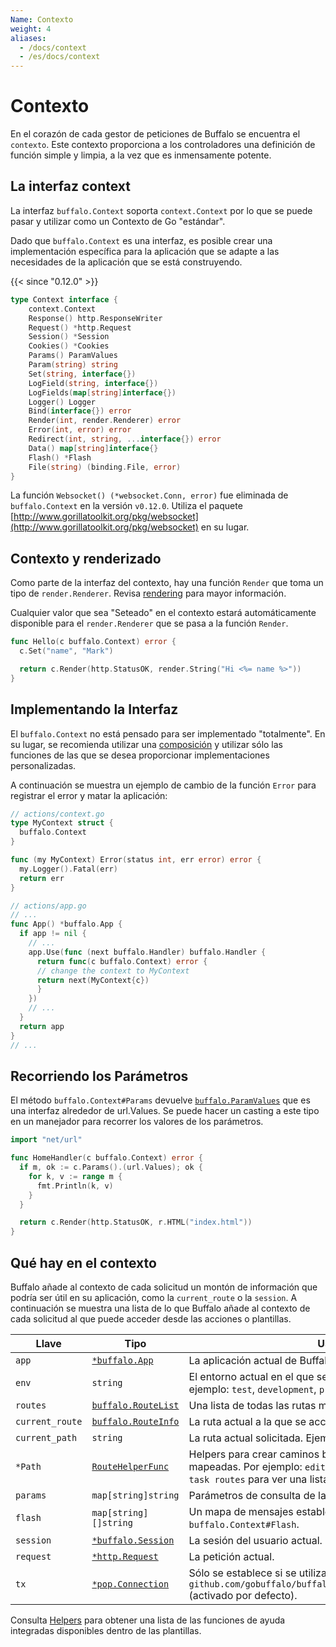 ```yaml
---
Name: Contexto
weight: 4
aliases:
  - /docs/context
  - /es/docs/context
---
```

# Contexto

En el corazón de cada gestor de peticiones de Buffalo se encuentra el `contexto`. Este contexto proporciona a los controladores una definición de función simple y limpia, a la vez que es inmensamente potente.

## La interfaz context

La interfaz `buffalo.Context` soporta `context.Context` por lo que se puede pasar y utilizar como un Contexto de Go "estándar".

Dado que `buffalo.Context` es una interfaz, es posible crear una implementación específica para la aplicación que se adapte a las necesidades de la aplicación que se está construyendo.

{{< since "0.12.0" >}}

```go
type Context interface {
	context.Context
	Response() http.ResponseWriter
	Request() *http.Request
	Session() *Session
	Cookies() *Cookies
	Params() ParamValues
	Param(string) string
	Set(string, interface{})
	LogField(string, interface{})
	LogFields(map[string]interface{})
	Logger() Logger
	Bind(interface{}) error
	Render(int, render.Renderer) error
	Error(int, error) error
	Redirect(int, string, ...interface{}) error
	Data() map[string]interface{}
	Flash() *Flash
	File(string) (binding.File, error)
}
```

La función `Websocket() (*websocket.Conn, error)` fue eliminada de `buffalo.Context` en la versión `v0.12.0`. Utiliza el paquete [http://www.gorillatoolkit.org/pkg/websocket](http://www.gorillatoolkit.org/pkg/websocket) en su lugar.

## Contexto y renderizado

Como parte de la interfaz del contexto, hay una función `Render` que toma un tipo de `render.Renderer`. Revisa [rendering](/documentation/frontend-layer/rendering) para mayor información.

Cualquier valor que sea "Seteado" en el contexto estará automáticamente disponible para el `render.Renderer` que se pasa a la función `Render`.

```go
func Hello(c buffalo.Context) error {
  c.Set("name", "Mark")

  return c.Render(http.StatusOK, render.String("Hi <%= name %>"))
}
```

## Implementando la Interfaz

El `buffalo.Context` no está pensado para ser implementado "totalmente". En su lugar, se recomienda utilizar una [composición](https://www.ardanlabs.com/blog/2015/09/composition-with-go.html) y utilizar sólo las funciones de las que se desea proporcionar implementaciones personalizadas.

A continuación se muestra un ejemplo de cambio de la función `Error` para registrar el error y matar la aplicación:

```go
// actions/context.go
type MyContext struct {
  buffalo.Context
}

func (my MyContext) Error(status int, err error) error {
  my.Logger().Fatal(err)
  return err
}
```

```go
// actions/app.go
// ...
func App() *buffalo.App {
  if app != nil {
    // ...
    app.Use(func (next buffalo.Handler) buffalo.Handler {
      return func(c buffalo.Context) error {
      // change the context to MyContext
      return next(MyContext{c})
      }
    })
    // ...
  }
  return app
}
// ...
```

## Recorriendo los Parámetros

El método `buffalo.Context#Params` devuelve [`buffalo.ParamValues`](https://godoc.org/github.com/gobuffalo/buffalo#ParamValues) que es una interfaz alrededor de url.Values. Se puede hacer un casting a este tipo en un manejador para recorrer los valores de los parámetros.

```go
import "net/url"

func HomeHandler(c buffalo.Context) error {
  if m, ok := c.Params().(url.Values); ok {
    for k, v := range m {
      fmt.Println(k, v)
    }
  }

  return c.Render(http.StatusOK, r.HTML("index.html"))
}
```

## Qué hay en el contexto

Buffalo añade al contexto de cada solicitud un montón de información que podría ser útil en su aplicación, como la `current_route` o la `session`. A continuación se muestra una lista de lo que Buffalo añade al contexto de cada solicitud al que puede acceder desde las acciones o plantillas.

| Llave             | Tipo                                                                                 | Uso                                                                                                                                   |
| ---             | ---                                                                                  | ---                                                                                                                                     |
| `app`           | [`*buffalo.App`](https://godoc.org/github.com/gobuffalo/buffalo#App)                | La aplicación actual de Buffalo que se está ejecutando.                                                                                         |
| `env`           | `string`                                                                             | El entorno actual en el que se ejecuta la aplicación. Por ejemplo: `test`, `development`, `production`                                                   |
| `routes`        | [`buffalo.RouteList`](https://godoc.org/github.com/gobuffalo/buffalo#RouteList)     | Una lista de todas las rutas mapeadas en la aplicación.                                                                                  |
| `current_route` | [`buffalo.RouteInfo`](https://godoc.org/github.com/gobuffalo/buffalo#RouteInfo)     | La ruta actual a la que se accede.                                                                                                 |
| `current_path`  | `string`                                                                            | La ruta actual solicitada. Ejemplo: `/users/1/edit`                                                                                                   |
| `*Path`         | [`RouteHelperFunc`](https://godoc.org/github.com/gobuffalo/buffalo#RouteHelperFunc) | Helpers para crear caminos basados en las rutas mapeadas. Por ejemplo: `editUserPath`. Ejecuta `buffalo task routes` para ver una lista completa para tu aplicación. |
| `params`        | `map[string]string`                                                                  | Parámetros de consulta de la página solicitada.                                                                                              |
| `flash`         | `map[string][]string`                                                                | Un mapa de mensajes establecidos mediante `buffalo.Context#Flash`.                                                                                          |
| `session`       | [`*buffalo.Session`](https://godoc.org/github.com/gobuffalo/buffalo#Session)         | La sesión del usuario actual.                                                                                                  |
| `request`       | [`*http.Request`](https://godoc.org/net/http#Request)                                | La petición actual.                                                                                                               |
| `tx`            | [`*pop.Connection`](https://godoc.org/github.com/gobuffalo/pop#Connection)          | Sólo se establece si se utiliza el middleware `github.com/gobuffalo/buffalo/middleware.PopTransaction` (activado por defecto).                              |

Consulta [Helpers](/documentation/frontend-layer/helpers#builtin-helpers) para obtener una lista de las funciones de ayuda integradas disponibles dentro de las plantillas.
